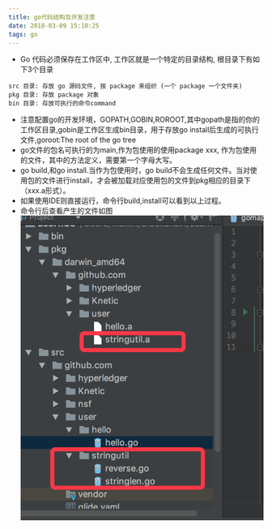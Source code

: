 ```yaml
---
title: go代码结构及开发注意
date: 2018-03-09 15:10:25
tags: go
---
```


- Go 代码必须保存在工作区中, 工作区就是一个特定的目录结构, 根目录下有如下3个目录

```
src 目录: 存放 go 源码文件, 按 package 来组织 (一个 package 一个文件夹)
pkg 目录: 存放 package 对象
bin 目录: 存放可执行的命令command
```
<!-- more -->

- 注意配置go的开发环境，GOPATH,GOBIN,ROROOT,其中gopath是指的你的工作区目录,gobin是工作区生成bin目录，用于存放go install后生成的可执行文件,goroot:The root of the go tree
- go文件的包名可执行的为main,作为包使用的使用package xxx, 作为包使用的文件，其中的方法定义，需要第一个字母大写。
- go build,和go install.当作为包使用时，go build不会生成任何文件。当对使用包的文件进行install，才会被加载对应使用包的文件到pkg相应的目录下（xxx.a形式）。
- 如果使用IDE则直接运行，命令行build,install可以看到以上过程。
- 命令行后查看产生的文件如图
![](https://raw.githubusercontent.com/zhulg/allpic/master/gostruct.png)